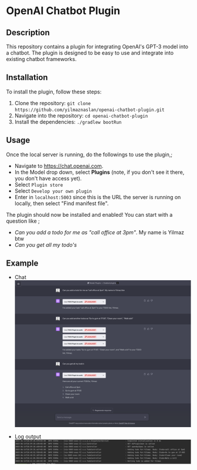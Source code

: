 # OpenAI Chatbot Plugin

## Description

This repository contains a plugin for integrating OpenAI's GPT-3 model into a chatbot. The plugin is designed to be easy to use and integrate into existing chatbot frameworks.

## Installation

To install the plugin, follow these steps:

1. Clone the repository: `git clone https://github.com/yilmaznaslan/openai-chatbot-plugin.git`
2. Navigate into the repository: `cd openai-chatbot-plugin`
3. Install the dependencies: `./gradlew bootRun`

## Usage

Once the local server is running, do the followings to use the plugin,;

- Navigate to https://chat.openai.com.
- In the Model drop down, select **Plugins** (note, if you don't see it there, you don't have access yet).
- Select `Plugin store`
- Select `Develop your own plugin`
- Enter in `localhost:5003` since this is the URL the server is running on locally, then select "Find manifest file".

The plugin should now be installed and enabled! You can start with a question like ;
- *Can you add a todo for me as "call office at 3pm"*. My name is Yilmaz btw
- *Can you get all my todo's*

## Example 

- Chat
![](docs/gpt_chat.png)

- Log output 
![](docs/logs.png)

